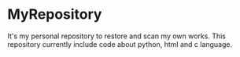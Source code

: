 # MyRepository
It's my personal repository to restore and scan my own works.
This repository currently include code about python, html and c language.
